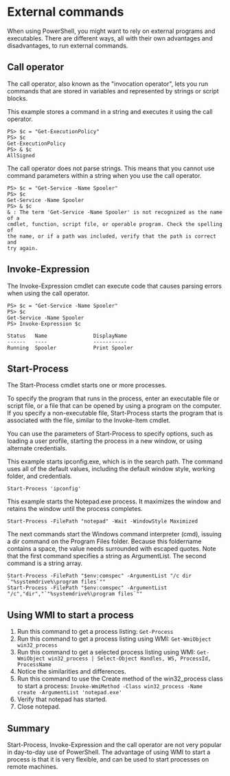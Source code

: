 # External commands
When using PowerShell, you might want to rely on external programs and executables. There are different ways, all with their own advantages and disadvantages, to run external commands.


## Call operator
The call operator, also known as the "invocation operator", lets you run commands that are stored in variables and represented by strings or script blocks.

This example stores a command in a string and executes it using the call operator.
```
PS> $c = "Get-ExecutionPolicy"
PS> $c
Get-ExecutionPolicy
PS> & $c
AllSigned
```
The call operator does not parse strings. This means that you cannot use command parameters within a string when you use the call operator.
```
PS> $c = "Get-Service -Name Spooler"
PS> $c
Get-Service -Name Spooler
PS> & $c
& : The term 'Get-Service -Name Spooler' is not recognized as the name of a
cmdlet, function, script file, or operable program. Check the spelling of
the name, or if a path was included, verify that the path is correct and
try again.
```


## Invoke-Expression
The Invoke-Expression cmdlet can execute code that causes parsing errors when using the call operator.
```
PS> $c = "Get-Service -Name Spooler"
PS> $c
Get-Service -Name Spooler
PS> Invoke-Expression $c

Status   Name               DisplayName
------   ----               -----------
Running  Spooler            Print Spooler
```

## Start-Process
The Start-Process cmdlet starts one or more processes.

To specify the program that runs in the process, enter an executable file or script file, or a file that can be opened by using a program on the computer. If you specify a non-executable file, Start-Process starts the program that is associated with the file, similar to the Invoke-Item cmdlet.

You can use the parameters of Start-Process to specify options, such as loading a user profile, starting the process in a new window, or using alternate credentials.

This example starts ipconfig.exe, which is in the search path. The command uses all of the default values, including the default window style, working folder, and credentials.

```Start-Process 'ipconfig'```

This example starts the Notepad.exe process. It maximizes the window and retains the window until the process completes.

```Start-Process -FilePath "notepad" -Wait -WindowStyle Maximized```

The next commands start the Windows command interpreter (cmd), issuing a dir command on the Program Files folder. Because this foldername contains a space, the value needs surrounded with escaped quotes. Note that the first command specifies a string as ArgumentList. The second command is a string array.
```
Start-Process -FilePath "$env:comspec" -ArgumentList "/c dir `"%systemdrive%\program files`""
Start-Process -FilePath "$env:comspec" -ArgumentList "/c","dir","`"%systemdrive%\program files`""
```

## Using WMI to start a process
1. Run this command to get a process listing: ```Get-Process```
1. Run this command to get a process listing using WMI: ```Get-WmiObject win32_process```
1. Run this command to get a selected process listing using WMI: ```Get-WmiObject win32_process | Select-Object Handles, WS, ProcessId, ProcessName```
1. Notice the similarities and differences. 
1. Run this command to use the Create method of the win32_process class to start a process: ```Invoke-WmiMethod -Class win32_process -Name create -ArgumentList 'notepad.exe'```
1. Verify that notepad has started.
1. Close notepad.

## Summary
Start-Process, Invoke-Expression and the call operator are not very popular in day-to-day use of PowerShell. The advantage of using WMI to start a process is that it is very flexible, and can be used to start processes on remote machines.
